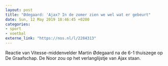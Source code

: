 ```yaml
---
layout: post
title: "Ødegaard: 'Ajax? In de zomer zien we wel wat er gebeurt"
date: Sun, 12 May 2019 18:46:45 +0200
categories: 
- sport 
- voetbal 
externe_link: "https://nos.nl/l/2284313"
---
```


Reactie van Vitesse-middenvelder Martin Ødegaard na de 6-1 thuiszege op De Graafschap. De Noor zou op het verlanglijstje van Ajax staan.

